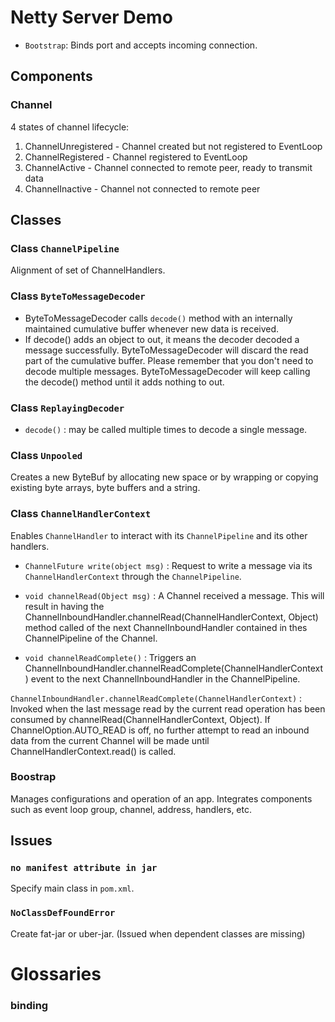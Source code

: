 # Netty Server Demo

* `Bootstrap`: Binds port and accepts incoming connection.

## Components
### Channel
4 states of channel lifecycle:
1) ChannelUnregistered - Channel created but not registered to EventLoop
2) ChannelRegistered - Channel registered to EventLoop
3) ChannelActive - Channel connected to remote peer, ready to transmit data
4) ChannelInactive - Channel not connected to remote peer

## Classes

### Class `ChannelPipeline`
Alignment of set of ChannelHandlers.

### Class `ByteToMessageDecoder`
* ByteToMessageDecoder calls `decode()` method with an internally maintained cumulative buffer whenever new data is received.
* If decode() adds an object to out, it means the decoder decoded a message successfully. 
ByteToMessageDecoder will discard the read part of the cumulative buffer. 
Please remember that you don't need to decode multiple messages. 
ByteToMessageDecoder will keep calling the decode() method until it adds nothing to out.

### Class `ReplayingDecoder`
* `decode()`
: may be called multiple times to decode a single message.

### Class `Unpooled`
Creates a new ByteBuf by allocating new space or by wrapping or copying existing byte arrays, byte buffers and a string.

### Class `ChannelHandlerContext`
Enables `ChannelHandler` to interact with its `ChannelPipeline` and its other handlers.

* `ChannelFuture write(object msg)`
: Request to write a message via its `ChannelHandlerContext` through the `ChannelPipeline`.

* `void channelRead(Object msg)`
: A Channel received a message. 
This will result in having the ChannelInboundHandler.channelRead(ChannelHandlerContext, Object) method 
called of the next ChannelInboundHandler contained in thes ChannelPipeline of the Channel.

* `void channelReadComplete()`
: Triggers an ChannelInboundHandler.channelReadComplete(ChannelHandlerContext) event to the next ChannelInboundHandler in the ChannelPipeline.

`ChannelInboundHandler.channelReadComplete(ChannelHandlerContext)`
: Invoked when the last message read by the current read operation has been consumed by channelRead(ChannelHandlerContext, Object). 
If ChannelOption.AUTO_READ is off, no further attempt to read an inbound data from the current Channel will be made until ChannelHandlerContext.read() is called.

### Boostrap
Manages configurations and operation of an app. 
Integrates components such as event loop group, channel, address, handlers, etc.

## Issues

### `no manifest attribute in jar`
Specify main class in `pom.xml`.

### `NoClassDefFoundError`
Create fat-jar or uber-jar. (Issued when dependent classes are missing)

# Glossaries
### binding